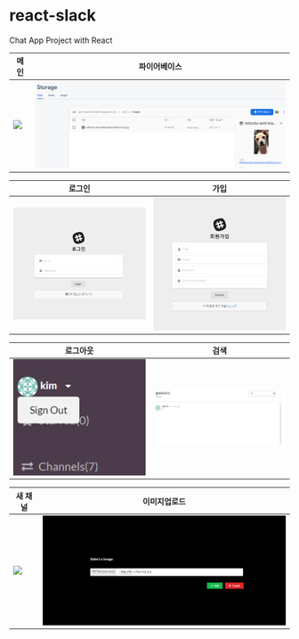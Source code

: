 # react-slack
Chat App Project with React 


| 메인 | 파이어베이스 |
| ---| --- |
| <img src="./portfolio/main" width="500px"> | <img src="./portfolio/firebase.PNG" width="500px"> |

| 로그인 | 가입 |
| ---| --- |
| <img src="./portfolio/login.png" width="500px"> | <img src="./portfolio/register.png" width="500px"> |

| 로그아웃 | 검색 |
| ---| --- |
| <img src="./portfolio/logout.png" width="500px"> | <img src="./portfolio/search.png" width="500px"> |

| 새 채널 | 이미지업로드 |
| ---| --- |
| <img src="./portfolio/newch.jpg" width="500px"> | <img src="./portfolio/upload.png" width="500px"> |



